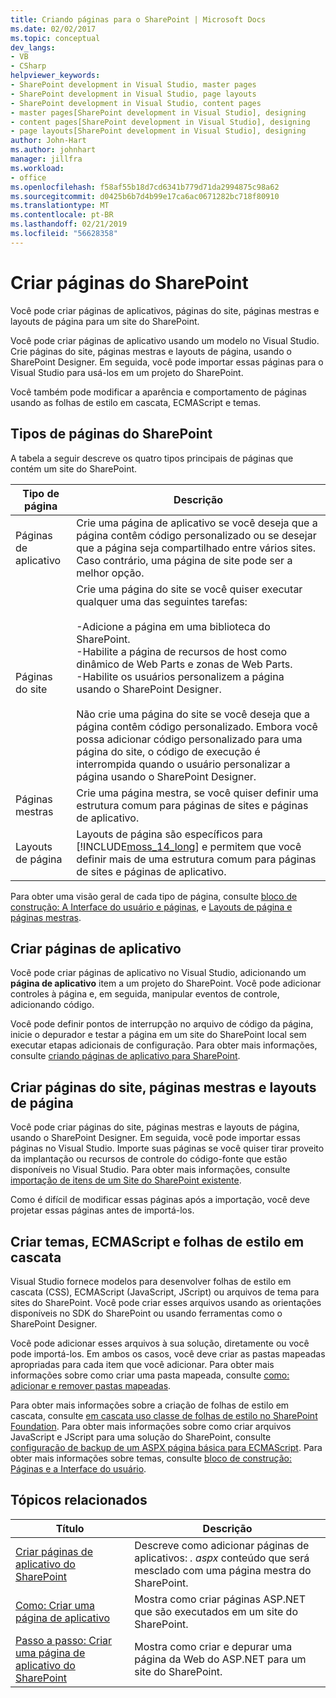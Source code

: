 ```yaml
---
title: Criando páginas para o SharePoint | Microsoft Docs
ms.date: 02/02/2017
ms.topic: conceptual
dev_langs:
- VB
- CSharp
helpviewer_keywords:
- SharePoint development in Visual Studio, master pages
- SharePoint development in Visual Studio, page layouts
- SharePoint development in Visual Studio, content pages
- master pages[SharePoint development in Visual Studio], designing
- content pages[SharePoint development in Visual Studio], designing
- page layouts[SharePoint development in Visual Studio], designing
author: John-Hart
ms.author: johnhart
manager: jillfra
ms.workload:
- office
ms.openlocfilehash: f58af55b18d7cd6341b779d71da2994875c98a62
ms.sourcegitcommit: d0425b6b7d4b99e17ca6ac0671282bc718f80910
ms.translationtype: MT
ms.contentlocale: pt-BR
ms.lasthandoff: 02/21/2019
ms.locfileid: "56628358"
---
```

# <a name="create-pages-for-sharepoint"></a>Criar páginas do SharePoint
  Você pode criar páginas de aplicativos, páginas do site, páginas mestras e layouts de página para um site do SharePoint.

 Você pode criar páginas de aplicativo usando um modelo no Visual Studio. Crie páginas do site, páginas mestras e layouts de página, usando o SharePoint Designer. Em seguida, você pode importar essas páginas para o Visual Studio para usá-los em um projeto do SharePoint.

 Você também pode modificar a aparência e comportamento de páginas usando as folhas de estilo em cascata, ECMAScript e temas.

## <a name="types-of-sharepoint-pages"></a>Tipos de páginas do SharePoint
 A tabela a seguir descreve os quatro tipos principais de páginas que contém um site do SharePoint.

|Tipo de página|Descrição|
|---------------|-----------------|
|Páginas de aplicativo|Crie uma página de aplicativo se você deseja que a página contêm código personalizado ou se desejar que a página seja compartilhado entre vários sites. Caso contrário, uma página de site pode ser a melhor opção.|
|Páginas do site|Crie uma página do site se você quiser executar qualquer uma das seguintes tarefas:<br /><br /> -Adicione a página em uma biblioteca do SharePoint.<br />-Habilite a página de recursos de host como dinâmico de Web Parts e zonas de Web Parts.<br />-Habilite os usuários personalizem a página usando o SharePoint Designer.<br /><br /> Não crie uma página do site se você deseja que a página contêm código personalizado. Embora você possa adicionar código personalizado para uma página do site, o código de execução é interrompida quando o usuário personalizar a página usando o SharePoint Designer.|
|Páginas mestras|Crie uma página mestra, se você quiser definir uma estrutura comum para páginas de sites e páginas de aplicativo.|
|Layouts de página|Layouts de página são específicos para [!INCLUDE[moss_14_long](../sharepoint/includes/moss-14-long-md.md)] e permitem que você definir mais de uma estrutura comum para páginas de sites e páginas de aplicativo.|

 Para obter uma visão geral de cada tipo de página, consulte [bloco de construção: A Interface do usuário e páginas](http://go.microsoft.com/fwlink/?LinkID=182095), e [Layouts de página e páginas mestras](http://go.microsoft.com/fwlink/?LinkID=182096).

## <a name="create-application-pages"></a>Criar páginas de aplicativo
 Você pode criar páginas de aplicativo no Visual Studio, adicionando um **página de aplicativo** item a um projeto do SharePoint. Você pode adicionar controles à página e, em seguida, manipular eventos de controle, adicionando código.

 Você pode definir pontos de interrupção no arquivo de código da página, inicie o depurador e testar a página em um site do SharePoint local sem executar etapas adicionais de configuração. Para obter mais informações, consulte [criando páginas de aplicativo para SharePoint](../sharepoint/creating-application-pages-for-sharepoint.md).

## <a name="create-site-pages-master-pages-and-page-layouts"></a>Criar páginas do site, páginas mestras e layouts de página
 Você pode criar páginas do site, páginas mestras e layouts de página, usando o SharePoint Designer. Em seguida, você pode importar essas páginas no Visual Studio. Importe suas páginas se você quiser tirar proveito da implantação ou recursos de controle do código-fonte que estão disponíveis no Visual Studio. Para obter mais informações, consulte [importação de itens de um Site do SharePoint existente](../sharepoint/importing-items-from-an-existing-sharepoint-site.md).

 Como é difícil de modificar essas páginas após a importação, você deve projetar essas páginas antes de importá-los.

## <a name="create-cascading-style-sheets-ecmascript-and-themes"></a>Criar temas, ECMAScript e folhas de estilo em cascata
 Visual Studio fornece modelos para desenvolver folhas de estilo em cascata (CSS), ECMAScript (JavaScript, JScript) ou arquivos de tema para sites do SharePoint. Você pode criar esses arquivos usando as orientações disponíveis no SDK do SharePoint ou usando ferramentas como o SharePoint Designer.

 Você pode adicionar esses arquivos à sua solução, diretamente ou você pode importá-los. Em ambos os casos, você deve criar as pastas mapeadas apropriadas para cada item que você adicionar. Para obter mais informações sobre como criar uma pasta mapeada, consulte [como: adicionar e remover pastas mapeadas](../sharepoint/how-to-add-and-remove-mapped-folders.md).

 Para obter mais informações sobre a criação de folhas de estilo em cascata, consulte [em cascata uso classe de folhas de estilo no SharePoint Foundation](http://go.microsoft.com/fwlink/?LinkID=182098). Para obter mais informações sobre como criar arquivos JavaScript e JScript para uma solução do SharePoint, consulte [configuração de backup de um ASPX página básica para ECMAScript](http://go.microsoft.com/fwlink/?LinkID=182099). Para obter mais informações sobre temas, consulte [bloco de construção: Páginas e a Interface do usuário](http://go.microsoft.com/fwlink/?LinkID=182095).

## <a name="related-topics"></a>Tópicos relacionados

|Título|Descrição|
|-----------|-----------------|
|[Criar páginas de aplicativo do SharePoint](../sharepoint/creating-application-pages-for-sharepoint.md)|Descreve como adicionar páginas de aplicativos: *. aspx* conteúdo que será mesclado com uma página mestra do SharePoint.|
|[Como: Criar uma página de aplicativo](../sharepoint/how-to-create-an-application-page.md)|Mostra como criar páginas ASP.NET que são executados em um site do SharePoint.|
|[Passo a passo: Criar uma página de aplicativo do SharePoint](../sharepoint/walkthrough-creating-a-sharepoint-application-page.md)|Mostra como criar e depurar uma página da Web do ASP.NET para um site do SharePoint.|
